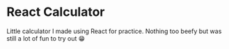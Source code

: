# React Calculator

Little calculator I made using React for practice. Nothing too beefy but was still a lot of fun to try out 😁
